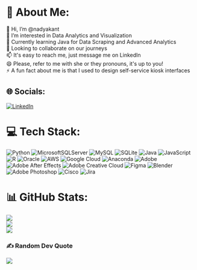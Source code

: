 # 💫 About Me:
👋 Hi, I’m @nadyakant<br>👀 I’m interested in Data Analytics and Visualization<br>🌱 Currently learning Java for Data Scraping and Advanced Analytics <br>💞️ Looking to collaborate on our journeys <br>📫 It's easy to reach me, just message me on LinkedIn<br>😄 Please, refer to me with she or they pronouns, it's up to you!<br>⚡ A fun fact about me is that I used to design self-service kiosk interfaces


## 🌐 Socials:
[![LinkedIn](https://img.shields.io/badge/LinkedIn-%230077B5.svg?logo=linkedin&logoColor=white)](https://www.linkedin.com/in/will-kantardzhieva) 

# 💻 Tech Stack:
![Python](https://img.shields.io/badge/python-3670A0?style=for-the-badge&logo=python&logoColor=ffdd54) ![MicrosoftSQLServer](https://img.shields.io/badge/Microsoft%20SQL%20Server-CC2927?style=for-the-badge&logo=microsoft%20sql%20server&logoColor=white) ![MySQL](https://img.shields.io/badge/mysql-%2300000f.svg?style=for-the-badge&logo=mysql&logoColor=white) ![SQLite](https://img.shields.io/badge/sqlite-%2307405e.svg?style=for-the-badge&logo=sqlite&logoColor=white) ![Java](https://img.shields.io/badge/java-%23ED8B00.svg?style=for-the-badge&logo=openjdk&logoColor=white) ![JavaScript](https://img.shields.io/badge/javascript-%23323330.svg?style=for-the-badge&logo=javascript&logoColor=%23F7DF1E) ![R](https://img.shields.io/badge/r-%23276DC3.svg?style=for-the-badge&logo=r&logoColor=white) ![Oracle](https://img.shields.io/badge/Oracle-F80000?style=for-the-badge&logo=oracle&logoColor=white) ![AWS](https://img.shields.io/badge/AWS-%23FF9900.svg?style=for-the-badge&logo=amazon-aws&logoColor=white) ![Google Cloud](https://img.shields.io/badge/GoogleCloud-%234285F4.svg?style=for-the-badge&logo=google-cloud&logoColor=white) ![Anaconda](https://img.shields.io/badge/Anaconda-%2344A833.svg?style=for-the-badge&logo=anaconda&logoColor=white) ![Adobe](https://img.shields.io/badge/adobe-%23FF0000.svg?style=for-the-badge&logo=adobe&logoColor=white) ![Adobe After Effects](https://img.shields.io/badge/Adobe%20After%20Effects-9999FF.svg?style=for-the-badge&logo=Adobe%20After%20Effects&logoColor=white) ![Adobe Creative Cloud](https://img.shields.io/badge/Adobe%20Creative%20Cloud-DA1F26.svg?style=for-the-badge&logo=Adobe%20Creative%20Cloud&logoColor=white) ![Figma](https://img.shields.io/badge/figma-%23F24E1E.svg?style=for-the-badge&logo=figma&logoColor=white) ![Blender](https://img.shields.io/badge/blender-%23F5792A.svg?style=for-the-badge&logo=blender&logoColor=white) ![Adobe Photoshop](https://img.shields.io/badge/adobe%20photoshop-%2331A8FF.svg?style=for-the-badge&logo=adobe%20photoshop&logoColor=white) ![Cisco](https://img.shields.io/badge/cisco-%23049fd9.svg?style=for-the-badge&logo=cisco&logoColor=black) ![Jira](https://img.shields.io/badge/jira-%230A0FFF.svg?style=for-the-badge&logo=jira&logoColor=white)
# 📊 GitHub Stats:
![](https://github-readme-stats.vercel.app/api?username=nadyakant&theme=nightowl&hide_border=false&include_all_commits=true&count_private=false)<br/>
![](https://github-readme-streak-stats.herokuapp.com/?user=nadyakant&theme=nightowl&hide_border=false)<br/>
![](https://github-readme-stats.vercel.app/api/top-langs/?username=nadyakant&theme=nightowl&hide_border=false&include_all_commits=true&count_private=false&layout=compact)
<!-- 
## 🏆 GitHub Trophies
![](https://github-profile-trophy.vercel.app/?username=nadyakant&theme=radical&no-frame=false&no-bg=true&margin-w=4)
-->
### ✍️ Random Dev Quote
![](https://quotes-github-readme.vercel.app/api?type=horizontal&theme=radical)

<!-- 
### 😂 Random Dev Meme
<img src='https://randommeme-five.vercel.app/' style="height: 400px;"/>
-->

<!-- Proudly created with GPRM ( https://gprm.itsvg.in ) -->
